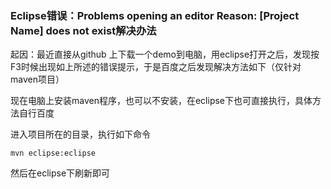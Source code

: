 ### Eclipse错误：Problems opening an editor Reason: [Project Name] does not exist解决办法
起因：最近直接从github 上下载一个demo到电脑，用eclipse打开之后，发现按F3时候出现如上所述的错误提示，于是百度之后发现解决方法如下（仅针对maven项目）

现在电脑上安装maven程序，也可以不安装，在eclipse下也可直接执行，具体方法自行百度

进入项目所在的目录，执行如下命令

	mvn eclipse:eclipse
然后在eclipse下刷新即可